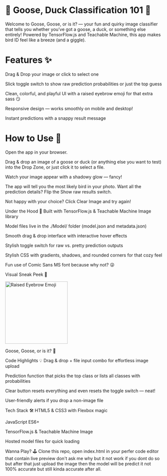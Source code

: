 # 🦆 Goose, Duck Classification 101 🦢
Welcome to Goose, Goose, or is it? — your fun and quirky image classifier that tells you whether you’ve got a goose, a duck, or something else entirely! Powered by TensorFlow.js and Teachable Machine, this app makes bird ID feel like a breeze (and a giggle).

# Features ✨
Drag & Drop your image or click to select one

Slick toggle switch to show raw prediction probabilities or just the top guess

Clean, colorful, and playful UI with a raised eyebrow emoji for that extra sass 😏

Responsive design — works smoothly on mobile and desktop!

Instant predictions with a snappy result message

# How to Use 🦆
Open the app in your browser.

Drag & drop an image of a goose or duck (or anything else you want to test) into the Drop Zone, or just click it to select a file.

Watch your image appear with a shadowy glow — fancy!

The app will tell you the most likely bird in your photo. Want all the prediction details? Flip the Show raw results switch.

Not happy with your choice? Click Clear Image and try again!

Under the Hood 🔧
Built with TensorFlow.js & Teachable Machine Image library

Model files live in the ./Model/ folder (model.json and metadata.json)

Smooth drag & drop interface with interactive hover effects

Stylish toggle switch for raw vs. pretty prediction outputs

Stylish CSS with gradients, shadows, and rounded corners for that cozy feel

Fun use of Comic Sans MS font because why not? 😜

Visual Sneak Peek 👀

<img src="https://1000logos.net/wp-content/uploads/2023/12/Raised-Eyebrow-Emoji.png" alt="Raised Eyebrow Emoji" style="width:200px; height:auto; vertical-align:middle;" />

Goose, Goose, or is it? 🤨

Code Highlights 💡
Drag & drop + file input combo for effortless image upload

Prediction function that picks the top class or lists all classes with probabilities

Clear button resets everything and even resets the toggle switch — neat!

User-friendly alerts if you drop a non-image file

Tech Stack 🛠️
HTML5 & CSS3 with Flexbox magic

JavaScript ES6+

TensorFlow.js & Teachable Machine Image

Hosted model files for quick loading

Wanna Play? 🕹️
Clone this repo, open index.html in your perfer code editor that contain live preview don't ask me why but it not work if you dont do so but after that just upload the image then the model will be predict it not 100% accurate but still kinda accurate after all.
